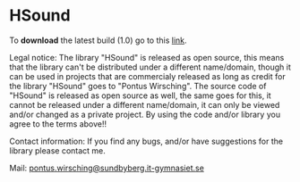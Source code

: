 # HSound

To **download** the latest build (1.0) go to this <a href="https://drive.google.com/file/d/0B0KPOpHsYhCpLU9rd2ZBNThEMDA/view?usp=sharing">link</a>.



Legal notice:
The library "HSound" is released as open source, this means that the library can't be distributed
under a different name/domain, though it can be used in projects that are commercialy released as
long as credit for the library "HSound" goes to "Pontus Wirsching".
The source code of "HSound" is released as open source as well, the same goes for this, it cannot
be released under a different name/domain, it can only be viewed and/or changed as a private project.
By using the code and/or library you agree to the terms above!!


Contact information:
If you find any bugs, and/or have suggestions for the library please contact me.

Mail: pontus.wirsching@sundbyberg.it-gymnasiet.se

